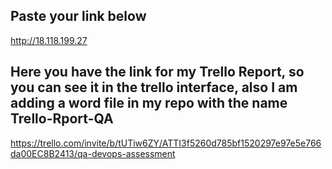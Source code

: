 ## Paste your link below

http://18.118.199.27

## Here you have the link for my Trello Report, so you can see it in the trello interface, also I am adding a word file in my repo with the name Trello-Rport-QA

https://trello.com/invite/b/tUTiw6ZY/ATTI3f5260d785bf1520297e97e5e766da00EC8B2413/qa-devops-assessment